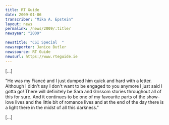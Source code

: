 ```yaml
---
title: RT Guide
date: 2009-01-06
transcriber: "Mika A. Epstein"
layout: news
permalink: /news/2009/:title/
newsyear: "2009"

newstitle: "CSI Special  "
newsreporter: Janice Butler
newssource: RT Guide
newsurl: https://www.rteguide.ie
---
```


[...]

"He was my Fiancé and I just dumped him quick and hard with a letter. Although I didn't say I don't want to be engaged to you anymore I just said I gotta go! There will definitely be Sara and Grissom stories throughout all of this for sure. And it continues to be one of my favourite parts of the show- love lives and the little bit of romance lives and at the end of the day there is a light there in the midst of all this darkness."

[...]
